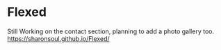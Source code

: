 # Flexed
Still Working on the contact section, planning to add a photo gallery too.
https://sharonsoul.github.io/Flexed/
